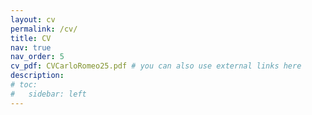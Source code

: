 ```yaml
---
layout: cv
permalink: /cv/
title: CV
nav: true
nav_order: 5
cv_pdf: CVCarloRomeo25.pdf # you can also use external links here
description: 
# toc:
#   sidebar: left
---
```

